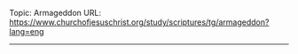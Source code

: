 Topic: Armageddon
URL: https://www.churchofjesuschrist.org/study/scriptures/tg/armageddon?lang=eng

---

